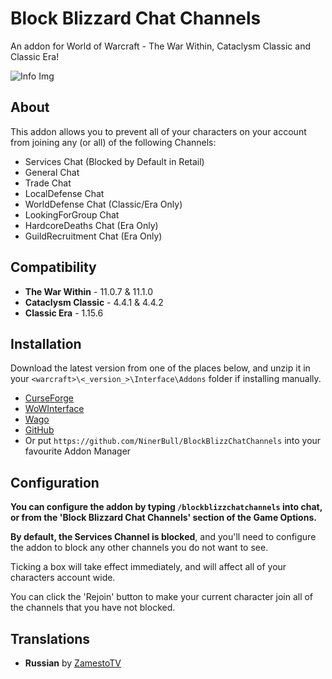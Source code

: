 # Block Blizzard Chat Channels
An addon for World of Warcraft - The War Within, Cataclysm Classic and Classic Era!

![Info Img](https://cdn-wow.mmoui.com/preview/pvw76437.jpg)

## About
This addon allows you to prevent all of your characters on your account from joining any (or all) of the following Channels:

* Services Chat (Blocked by Default in Retail)
* General Chat
* Trade Chat
* LocalDefense Chat
* WorldDefense Chat (Classic/Era Only)
* LookingForGroup Chat
* HardcoreDeaths Chat (Era Only)
* GuildRecruitment Chat (Era Only)


## Compatibility
* **The War Within** - 11.0.7 & 11.1.0
* **Cataclysm Classic** - 4.4.1 & 4.4.2
* **Classic Era** - 1.15.6


## Installation
Download the latest version from one of the places below, and unzip it in your `<warcraft>\<_version_>\Interface\Addons` folder if installing manually.

* [CurseForge](https://www.curseforge.com/wow/addons/block-blizzard-chat-channels)
* [WoWInterface](https://www.wowinterface.com/downloads/info26788-BlockBlizzardChatChannels.html)
* [Wago](https://addons.wago.io/addons/blockblizzchatchannels/)
* [GitHub](https://github.com/NinerBull/BlockBlizzChatChannels/releases/latest)
* Or put `https://github.com/NinerBull/BlockBlizzChatChannels` into your favourite Addon Manager


## Configuration
**You can configure the addon by typing `/blockblizzchatchannels` into chat, or from the 'Block Blizzard Chat Channels' section of the Game Options.**

**By default, the Services Channel is blocked**, and you'll need to configure the addon to block any other channels you do not want to see.

Ticking a box will take effect immediately, and will affect all of your characters account wide.

You can click the 'Rejoin' button to make your current character join all of the channels that you have not blocked.

## Translations
* **Russian** by [ZamestoTV](https://github.com/Hubbotu)
